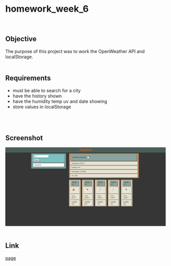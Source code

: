 # homework_week_6
<br>

## Objective
The purpose of this project was to work the OpenWeather API and localStorage.
<br>
<br>

## Requirements
* must be able to search for a city
* have the history shown
* have the humidity temp uv and date showing
* store values in localStorage

<br>
<br>

## Screenshot
![screenshot](Assets/images/Screenshot.png)
<br>
<br>

## Link
[page](https://kevinhenleycode.github.io/homework_week_6/)